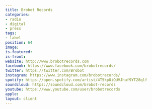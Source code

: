 ```yaml
---
title: Brobot Records
categories:
- radio
- digital
- press
tags:
- label
position: 64
image: 
is-featured: 
is-front: 
website: http://www.brobotrecords.com
facebook: https://www.facebook.com/brobotrecords/
twitter: https://twitter.com/Brobot
instagram: https://www.instagram.com/brobotrecords/
spotify: https://open.spotify.com/artist/4T5kpUiQUVJhuf9YT28qlf
soundcloud: https://soundcloud.com/brobot-records
youtube: https://www.youtube.com/user/brobotrecords
apple: 
layout: client
---
```


